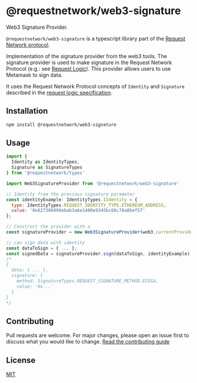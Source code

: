 # @requestnetwork/web3-signature

Web3 Signature Provider.

`@requestnetwork/web3-signature` is a typescript library part of the [Request Network protocol](https://github.com/RequestNetwork/requestNetwork).

Implementation of the signature provider from the web3 tools.
The signature provider is used to make signature in the Request Network Protocol (e.g.: see [Request Logic](/packages/request-logic)).
This provider allows users to use Metamask to sign data.

It uses the Request Network Protocol concepts of `Identity` and `Signature` described in the [request logic specification](/packages/request-logic/specs/request-logic-specification-v2.0.0.md).

## Installation

```bash
npm install @requestnetwork/web3-signature
```

## Usage

```javascript
import {
  Identity as IdentityTypes,
  Signature as SignatureTypes
} from '@requestnetwork/types'

import Web3SignatureProvider from '@requestnetwork/web3-signature'

// Identity from the previous signature parameter
const identityExample: IdentityTypes.IIdentity = {
  type: IdentityTypes.REQUEST_IDENTITY_TYPE.ETHEREUM_ADDRESS,
  value: '0x627306090abab3a6e1400e9345bc60c78a8bef57'
};

// Construct the provider with a
const signatureProvider = new Web3SignatureProvider(web3.currentProvider);

// can sign data with identity
const dataToSign = { ... };
const signedData = signatureProvider.sign(dataToSign, identityExample);
/*
{
  data: { ... },
  signature: {
    method: SignatureTypes.REQUEST_SIGNATURE_METHOD.ECDSA,
    value: '0x...'
  }
}
*/
```

## Contributing

Pull requests are welcome. For major changes, please open an issue first to discuss what you would like to change.
[Read the contributing guide](/CONTRIBUTING.md)

## License

[MIT](/LICENSE)
